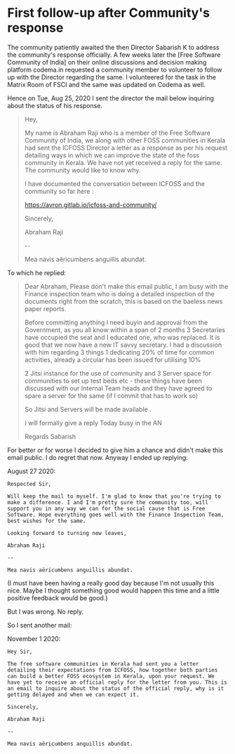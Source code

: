 # First follow-up after Community's response

The community patiently awaited the then Director Sabarish K to address the 
community's response officially. A few weeks later the [Free Software Community 
of India] on their online discussions and decision making platform codema.in
requested a community member to volunteer to follow up with the Director 
regarding the same. I volunteered for the task in the Matrix Room of FSCI and 
the same was updated on Codema as well.

Hence on Tue, Aug 25, 2020 I sent the director the mail below inquiring about 
the status of his response.

>Hey,
>
>My name is Abraham Raji who is a member of the Free Software Community of India,
>we along with other FOSS communities in Kerala had sent the ICFOSS Director a 
>letter as a response as per his request detailing ways in which we can improve 
>the state of the foss community in Kerala. We have not yet received a reply for 
>the same. The community would like to know why.
>
>I have documented the conversation between ICFOSS and the community so far here
>:
>
>https://avron.gitlab.io/icfoss-and-community/
>
>Sincerely,
>
>Abraham Raji
>
>-- 
>
>Mea navis aëricumbens anguillis abundat.

To which he replied:

>Dear Abraham,
>Please don't make this email public, I am busy with the Finance inspection team 
>who is doing a detailed inspection of the documents right from the scratch, 
>this is based on the baeless news paper reports.
>
>Before committing anything I need buyin and approval from the Government,  as 
>you all know within a span of 2 months 3 Secretaries have occupied the seat and
>I educated one, who was replaced.  It is good that we now have a new IT savvy 
>secretary.  I had a discussion with him regarding 3 things 1 dedicating 20% of 
>time for common activities, already a circular has been issued for utilising 10%
>
>2 Jitsi instance for the use of community and 3 Server space for communities to
>set up test beds etc - these things have been discussed with our Internal Team
>heads and they have agreed to spare a server for the same (if I commit that has
>to work so)
>
>So Jitsi and Servers will be made available .
>
>I will formally give a reply Today busy in the AN 
>
>Regards
>Sabarish

For better or for worse I decided to give him a chance and didn't make this email public. I do regret that now. Anyway I ended up replying:

August 27 2020:

    Respected Sir,

    Will keep the mail to myself. I'm glad to know that you're trying to make a difference. I and I'm pretty sure the community too, will support you in any way we can for the social cause that is Free Software. Hope everything goes well with the Finance Inspection Team, best wishes for the same.

    Looking forward to turning new leaves,

    Abraham Raji

    -- 

    Mea navis aëricumbens anguillis abundat.

(I must have been having a really good day because I'm not usually this nice. Maybe I thought something good would happen this time and a little positive feedback would be good.)

But I was wrong. No reply.

So I sent another mail:

November 1 2020:

    Hey Sir,

    The free software communities in Kerala had sent you a letter detailing their expectations from ICFOSS, how together both parties can build a better FOSS ecosystem in Kerala, upon your request. We have yet to receive an official reply for the letter from you. This is an email to inquire about the status of the official reply, why is it getting delayed and when we can expect it.

    Sincerely,

    Abraham Raji

    -- 

    Mea navis aëricumbens anguillis abundat.
